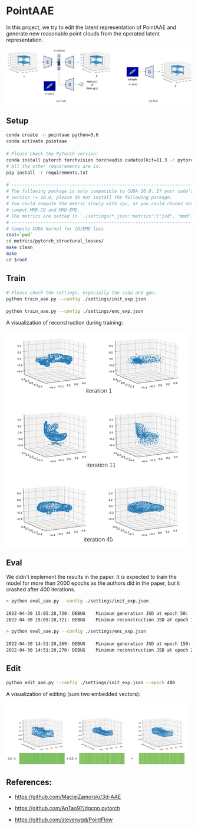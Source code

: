 <!--
 * @Date: 2022-03-06 10:53:36
 * @LastEditors: yuhhong
 * @LastEditTime: 2022-04-30 15:06:47
-->
# PointAAE

In this project, we try to edit the latent representation of PointAAE and generate new reasonable point clouds from the operated latent representation. 

<img src="./img/pointaae.png" alt="pointaae" width="800"/>

## Setup

```bash
conda create -n pointaae python=3.6
conda activate pointaae

# Please check the PyTorch version: 
conda install pytorch torchvision torchaudio cudatoolkit=11.3 -c pytorch
# All the other requirements are in: 
pip install -r requirements.txt

# -----------------------------------------------------------------------
# The following package is only compatible to CUDA 10.0. If your cuda's 
# version != 10.0, please do not install the following package. 
# You could compute the metric slowly with cpu, or you could chooes not to 
# comput MMD-CD and MMD-EMD. 
# The metrics are setted in `./settings/*.json:"metrics":["jsd", "mmd"]`.
# -----------------------------------------------------------------------
# Compile CUDA kernel for CD/EMD loss
root=`pwd`
cd metrics/pytorch_structural_losses/
make clean
make
cd $root
```

## Train

```bash
# Please check the settings, especially the cuda and gpu. 
python train_aae.py --config ./settings/init_exp.json

python train_aae.py --config ./settings/enc_exp.json
```

A visualization of reconstruction during training:

<img src="./img/init_res.png" alt="init_res" width="500"/>



## Eval

We didn't implement the results in the paper. It is expected to train the model for more than 2000 epochs as the authors did in the paper, but it crashed after 400 iterations. 

```bash
> python eval_aae.py --config ./settings/init_exp.json

2022-04-30 15:05:28,720: DEBUG    Minimum generation JSD at epoch 50:  0.596749
2022-04-30 15:05:28,721: DEBUG    Minimum reconstruction JSD at epoch 150:  0.054483
```

```bash
> python eval_aae.py --config ./settings/enc_exp.json

2022-04-30 14:51:20,269: DEBUG    Minimum generation JSD at epoch 150:  0.779633
2022-04-30 14:51:20,270: DEBUG    Minimum reconstruction JSD at epoch 285:  0.153872
```

## Edit

```bash
python edit_aae.py --config ./settings/init_exp.json --epoch 400
```

A visualization of editing (sum two embedded vectors): 

<img src="./img/edit_res.png" alt="edit_res" width="500"/>



## References:

- https://github.com/MaciejZamorski/3d-AAE

- https://github.com/AnTao97/dgcnn.pytorch

- https://github.com/stevenygd/PointFlow